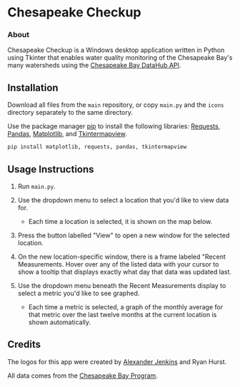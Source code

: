 ﻿# Chesapeake Checkup

### About
Chesapeake Checkup is a Windows desktop application written in Python using Tkinter that enables water quality monitoring of the Chesapeake Bay's many watersheds using the [Chesapeake Bay DataHub API](http://datahub.chesapeakebay.net/API).

## Installation

Download all files from the `main` repository, or copy `main.py` and the `icons` directory separately to the same directory.  

Use the package manager [pip](https://pip.pypa.io/en/stable/) to install the following libraries: [Requests](https://requests.readthedocs.io/en/latest/), [Pandas](https://pandas.pydata.org/), [Matplotlib](https://matplotlib.org/), and [Tkintermapview](https://github.com/TomSchimansky/TkinterMapView).

```bash
pip install matplotlib, requests, pandas, tkintermapview
```

## Usage Instructions

1. Run `main.py`.
2. Use the dropdown menu to select a location that you'd like to view data for.
    - Each time a location is selected, it is shown on the map below.
3. Press the button labelled "View" to open a new window for the selected location.
   
4. On the new location-specific window, there is a frame labeled "Recent Measurements. Hover over any of the listed data with your cursor to show a tooltip that displays exactly what day that data was updated last.
5. Use the dropdown menu beneath the Recent Measurements display to select a metric you'd like to see graphed.
    - Each time a metric is selected, a graph of the monthly average for that metric over the last twelve months at the current location is shown automatically.

## Credits

The logos for this app were created by [Alexander Jenkins](https://github.com/alexander-jenkins) and Ryan Hurst.

All data comes from the [Chesapeake Bay Program](http://datahub.chesapeakebay.net/).
